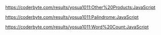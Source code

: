 https://coderbyte.com/results/yosua1011:Other%20Products:JavaScript

https://coderbyte.com/results/yosua1011:Palindrome:JavaScript

https://coderbyte.com/results/yosua1011:Word%20Count:JavaScript